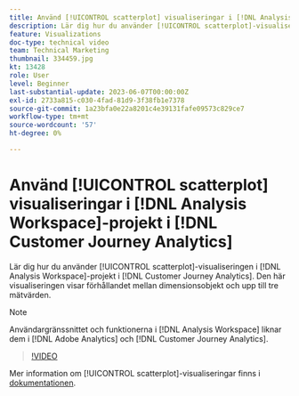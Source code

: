 ```yaml
---
title: Använd [!UICONTROL scatterplot] visualiseringar i [!DNL Analysis Workspace] projekt
description: Lär dig hur du använder [!UICONTROL scatterplot]-visualiseringen i [!DNL Analysis Workspace] projekt i [!DNL Customer Journey Analytics].
feature: Visualizations
doc-type: technical video
team: Technical Marketing
thumbnail: 334459.jpg
kt: 13428
role: User
level: Beginner
last-substantial-update: 2023-06-07T00:00:00Z
exl-id: 2733a815-c030-4fad-81d9-3f38fb1e7378
source-git-commit: 1a23bfa0e22a8201c4e39131fafe09573c829ce7
workflow-type: tm+mt
source-wordcount: '57'
ht-degree: 0%

---
```


# Använd [!UICONTROL scatterplot] visualiseringar i [!DNL Analysis Workspace]-projekt i [!DNL Customer Journey Analytics]

Lär dig hur du använder [!UICONTROL scatterplot]-visualiseringen i [!DNL Analysis Workspace]-projekt i [!DNL Customer Journey Analytics]. Den här visualiseringen visar förhållandet mellan dimensionsobjekt och upp till tre mätvärden.

>[!NOTE]
>
>Användargränssnittet och funktionerna i [!DNL Analysis Workspace] liknar dem i [!DNL Adobe Analytics] och [!DNL Customer Journey Analytics].

>[!VIDEO](https://video.tv.adobe.com/v/334459/?quality=12&learn=on)

Mer information om [!UICONTROL scatterplot]-visualiseringar finns i [dokumentationen](https://experienceleague.adobe.com/docs/analytics-platform/using/cja-workspace/visualizations/scatterplot.html?lang=sv-SE).
